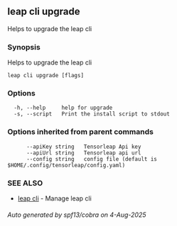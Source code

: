## leap cli upgrade

Helps to upgrade the leap cli

### Synopsis

Helps to upgrade the leap cli

```
leap cli upgrade [flags]
```

### Options

```
  -h, --help     help for upgrade
  -s, --script   Print the install script to stdout
```

### Options inherited from parent commands

```
      --apiKey string   Tensorleap Api key
      --apiUrl string   Tensorleap api url
      --config string   config file (default is $HOME/.config/tensorleap/config.yaml)
```

### SEE ALSO

* [leap cli](leap_cli.md)	 - Manage leap cli

###### Auto generated by spf13/cobra on 4-Aug-2025
